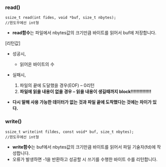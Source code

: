 ### read()

```shell
ssize_t read(int fides, void *buf, size_t nbytes);
//윈도우에선 int형
```

- **read함수**는 파일에서 nbytes값의 크기만큼 바이트를 읽어서 buf에 저장합니다.



[리턴값]

- 성공시,
  - 읽어온 바이트의 수

- 실패시, 

  1. 파일의 끝에 도달했을 경우(EOF) – 0리턴
  2. **파일에 읽을 내용이 없을 경우 – 읽을 내용이 생길때까지 block!!!!!!!!!!!!!!**

  

- **다시 말해 사용 가능한 데이터가 없는 것과 파일 끝에 도착했다는 것에는 차이가 있다.**



### write()

```shell
ssize_t write(int fildes, const void* buf, size_t nbytes);
//윈도우에선 int형
```

- **write함수**는 buf에서 nbytes값의 크기만큼 바이트를 읽어서 파일 기술자(fd)에 작성합니다.
- 오류가 발생하면 -1을 반환하고 성공할 시 쓰기를 수행한 바이트 수를 리턴합니다.

